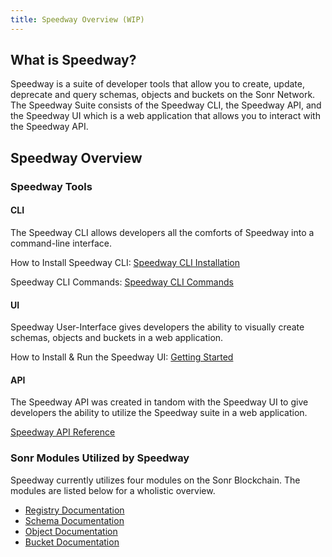```yaml
---
title: Speedway Overview (WIP)
---
```

## What is Speedway?
Speedway is a suite of developer tools that allow you to create, update, deprecate and query schemas, objects and buckets on the Sonr Network. The Speedway Suite consists of the Speedway CLI, the Speedway API, and the Speedway UI which is a web application that allows you to interact with the Speedway API. 

## Speedway Overview

### Speedway Tools

#### CLI
The Speedway CLI allows developers all the comforts of Speedway into a command-line interface. 

How to Install Speedway CLI:
[Speedway CLI Installation](https://docs.sonr.io/cli/cli-install.html)

Speedway CLI Commands:
[Speedway CLI Commands](https://docs.sonr.io/cli/cli-commands.html)

#### UI
Speedway User-Interface gives developers the ability to visually create schemas, objects and buckets in a web application.

How to Install & Run the Speedway UI:
[Getting Started](https://docs.sonr.io/speedway/getting-started.html)

#### API
The Speedway API was created in tandom with the Speedway UI to give developers the ability to utilize the Speedway suite in a web application.

[Speedway API Reference](https://docs.sonr.io/speedway/api/api-overview.html)

### Sonr Modules Utilized by Speedway

Speedway currently utilizes four modules on the Sonr Blockchain. The modules are listed below for a wholistic overview.
- [Registry Documentation](https://docs.sonr.io)
- [Schema Documentation](https://docs.sonr.io)
- [Object Documentation](https://docs.sonr.io)
- [Bucket Documentation](https://docs.sonr.io)